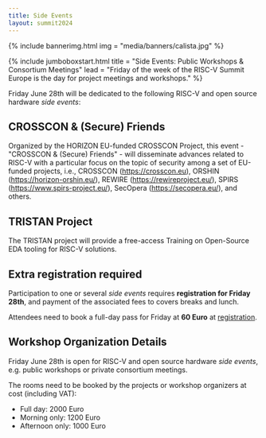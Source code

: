 ```yaml
---
title: Side Events
layout: summit2024
---
```


{% include bannerimg.html
    img = "media/banners/calista.jpg"
%}

{% include jumboboxstart.html
    title = "Side Events: Public Workshops & Consortium Meetings"
    lead = "Friday of the week of the RISC-V Summit Europe is the day for project meetings and workshops."
%}

Friday June 28th will be dedicated to the following RISC-V and open source hardware *side events*: 

## CROSSCON & (Secure) Friends
   
Organized by the HORIZON EU-funded CROSSCON Project, this event - "CROSSCON & (Secure) Friends" - will disseminate advances related to RISC-V with a particular focus on the topic of security among a set of EU-funded projects, i.e., CROSSCON (https://crosscon.eu), ORSHIN (https://horizon-orshin.eu/), REWIRE (https://rewireproject.eu/), SPIRS (https://www.spirs-project.eu/), SecOpera (https://secopera.eu/), and others.

## TRISTAN Project

The TRISTAN project will provide a free-access Training on Open-Source EDA tooling for RISC-V solutions.

## Extra registration required

Participation to one or several *side events* requires **registration
for Friday 28th**, and payment of the associated fees to covers breaks
and lunch.

Attendees need to book a full-day pass for Friday at **60 Euro** at
[registration](registration).

## Workshop Organization Details

Friday June 28th is open for RISC-V and open source hardware
*side events*, e.g. public workshops or private consortium meetings.

The rooms need to be booked by the projects or workshop organizers at cost (including VAT):

- Full day: 2000 Euro
- Morning only: 1200 Euro
- Afternoon only: 1000 Euro



